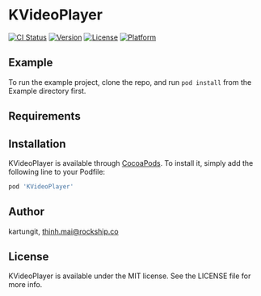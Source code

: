 # KVideoPlayer

[![CI Status](https://img.shields.io/travis/kartungit/KVideoPlayer.svg?style=flat)](https://travis-ci.org/kartungit/KVideoPlayer)
[![Version](https://img.shields.io/cocoapods/v/KVideoPlayer.svg?style=flat)](https://cocoapods.org/pods/KVideoPlayer)
[![License](https://img.shields.io/cocoapods/l/KVideoPlayer.svg?style=flat)](https://cocoapods.org/pods/KVideoPlayer)
[![Platform](https://img.shields.io/cocoapods/p/KVideoPlayer.svg?style=flat)](https://cocoapods.org/pods/KVideoPlayer)

## Example

To run the example project, clone the repo, and run `pod install` from the Example directory first.

## Requirements

## Installation

KVideoPlayer is available through [CocoaPods](https://cocoapods.org). To install
it, simply add the following line to your Podfile:

```ruby
pod 'KVideoPlayer'
```

## Author

kartungit, thinh.mai@rockship.co

## License

KVideoPlayer is available under the MIT license. See the LICENSE file for more info.
